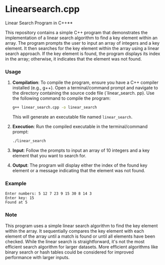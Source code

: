 # Linearsearch.cpp
Linear Search Program in C++**

This repository contains a simple C++ program that demonstrates the implementation of a linear search algorithm to find a key element within an array. The program prompts the user to input an array of integers and a key element. It then searches for the key element within the array using a linear search approach. If the key element is found, the program displays its index in the array; otherwise, it indicates that the element was not found.

### Usage

1. **Compilation**: To compile the program, ensure you have a C++ compiler installed (e.g., g++). Open a terminal/command prompt and navigate to the directory containing the source code file (`linear_search. pp). Use the following command to compile the program:

   ```bash
   g++ linear_search.cpp -o linear_search
   ```

   This will generate an executable file named `linear_search`.

2. **Execution**: Run the compiled executable in the terminal/command prompt:

   ```bash
   ./linear_search
   ```

3. **Input**: Follow the prompts to input an array of 10 integers and a key element that you want to search for.

4. **Output**: The program will display either the index of the found key element or a message indicating that the element was not found.

### Example

```
Enter numbers: 5 12 7 23 9 15 30 8 14 3
Enter key: 15
Found at 5
```

### Note

This program uses a simple linear search algorithm to find the key element within the array. It sequentially compares the key element with each element of the array until a match is found or until all elements have been checked. While the linear search is straightforward, it's not the most efficient search algorithm for larger datasets. More efficient algorithms like binary search or hash tables could be considered for improved performance with larger inputs.

